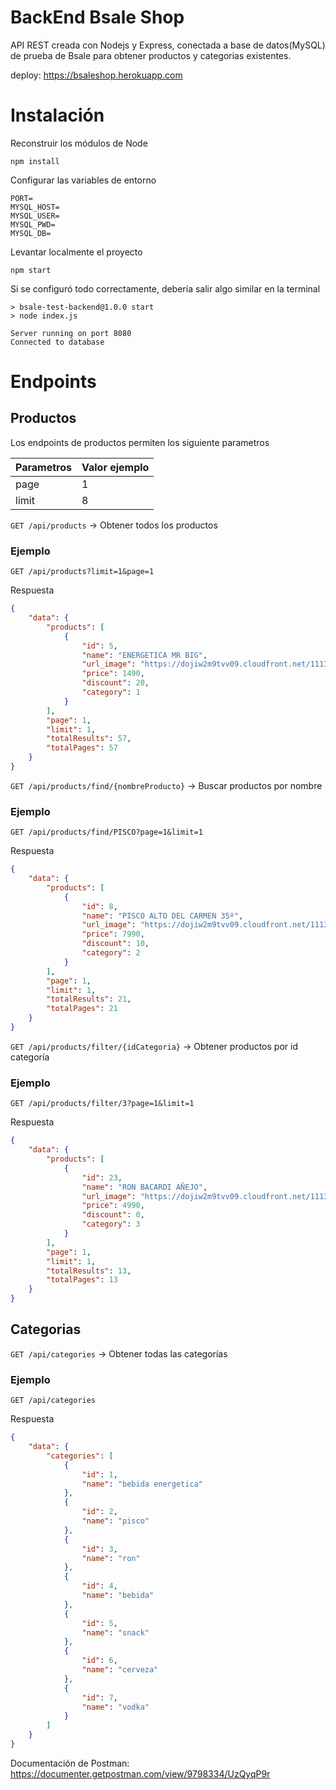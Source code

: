 
# BackEnd Bsale Shop 

API REST creada con Nodejs y Express, conectada a base de datos(MySQL) de prueba de Bsale para obtener productos y categorias existentes. 

deploy: https://bsaleshop.herokuapp.com

# Instalación

Reconstruir los módulos de Node
```
npm install
```
Configurar las variables de entorno
```
PORT=
MYSQL_HOST=
MYSQL_USER=
MYSQL_PWD=
MYSQL_DB=
```
Levantar localmente el proyecto
```
npm start
```
Si se configuró todo correctamente, debería salir algo similar en la terminal
```
> bsale-test-backend@1.0.0 start
> node index.js

Server running on port 8080
Connected to database
```

# Endpoints

## Productos

Los endpoints de productos permiten los siguiente parametros

| Parametros      | Valor ejemplo |
| ----------- | ----------- |
| page      | 1       |
| limit   | 8        |

`GET /api/products` -> Obtener todos los productos
### Ejemplo
```
GET /api/products?limit=1&page=1
```
Respuesta
```json
{
    "data": {
        "products": [
            {
                "id": 5,
                "name": "ENERGETICA MR BIG",
                "url_image": "https://dojiw2m9tvv09.cloudfront.net/11132/product/misterbig3308256.jpg",
                "price": 1490,
                "discount": 20,
                "category": 1
            }
        ],
        "page": 1,
        "limit": 1,
        "totalResults": 57,
        "totalPages": 57
    }
}
```


`GET /api/products/find/{nombreProducto}` -> Buscar productos por nombre
### Ejemplo
```
GET /api/products/find/PISCO?page=1&limit=1
```
Respuesta
```json
{
    "data": {
        "products": [
            {
                "id": 8,
                "name": "PISCO ALTO DEL CARMEN 35º",
                "url_image": "https://dojiw2m9tvv09.cloudfront.net/11132/product/alto8532.jpg",
                "price": 7990,
                "discount": 10,
                "category": 2
            }
        ],
        "page": 1,
        "limit": 1,
        "totalResults": 21,
        "totalPages": 21
    }
}
```

`GET /api/products/filter/{idCategoria}` -> Obtener productos por id categoría
### Ejemplo
```
GET /api/products/filter/3?page=1&limit=1
```
Respuesta
```json
{
    "data": {
        "products": [
            {
                "id": 23,
                "name": "RON BACARDI AÑEJO",
                "url_image": "https://dojiw2m9tvv09.cloudfront.net/11132/product/bacardi9450.jpg",
                "price": 4990,
                "discount": 0,
                "category": 3
            }
        ],
        "page": 1,
        "limit": 1,
        "totalResults": 13,
        "totalPages": 13
    }
}
```

## Categorias

`GET /api/categories` -> Obtener todas las categorías
### Ejemplo
```
GET /api/categories
```
Respuesta
```json
{
    "data": {
        "categories": [
            {
                "id": 1,
                "name": "bebida energetica"
            },
            {
                "id": 2,
                "name": "pisco"
            },
            {
                "id": 3,
                "name": "ron"
            },
            {
                "id": 4,
                "name": "bebida"
            },
            {
                "id": 5,
                "name": "snack"
            },
            {
                "id": 6,
                "name": "cerveza"
            },
            {
                "id": 7,
                "name": "vodka"
            }
        ]
    }
}
```

Documentación de Postman: https://documenter.getpostman.com/view/9798334/UzQyqP9r



